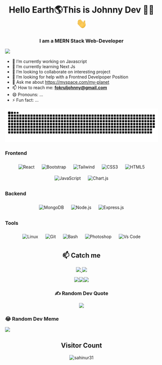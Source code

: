 <div align="center">
<h1 align="center">Hello Earth🌎This is Johnny Dev 👨‍💻<img width="35" src="https://github.com/1999AZZAR/1999AZZAR/blob/main/resources/img/waving.gif"></h1>
<h3 align="center">I am a MERN Stack Web-Developer</h3>
 </div>
  
[![](https://visitcount.itsvg.in/api?id=mdtamizuddin&label=Profile%20Views&color=3&pretty=false)](https://visitcount.itsvg.in)

- 🔭 I’m currently working on Javascript
- 🌱 I’m currently learning Next Js 
- 👯 I’m looking to collaborate on interesting project
- 🤔 I’m looking for help with a Frontned Develpoper Position
- 💬 Ask me about https://myspace.com/my-planet
- 📫 How to reach me: **fokruljohnny@gmail.com**
- 😄 Pronouns: ...
- ⚡ Fun fact: ...


<div align="center">
  <a href="https://1999azzar.github.io/1999AZZAR/">
  <img  src="https://github.com/1999AZZAR/1999AZZAR/blob/main/resources/img/grid-snake.svg"
       alt="snake" /></a>
</div>


### Frontend  

<div align="center">  
<img style="margin: 10px" src="https://profilinator.rishav.dev/skills-assets/react-original-wordmark.svg" alt="React" height="50" />  
<img style="margin: 10px" src="https://profilinator.rishav.dev/skills-assets/bootstrap-plain.svg" alt="Bootstrap" height="50" />
 <img style="margin: 10px" src="https://github.com/mir-hussain/mir-hussain/blob/main/images/icons/tailwind.png" alt="Tailwind" height="50" /> 
<img style="margin: 10px" src="https://profilinator.rishav.dev/skills-assets/css3-original-wordmark.svg" alt="CSS3" height="50" />  
<img style="margin: 10px" src="https://profilinator.rishav.dev/skills-assets/html5-original-wordmark.svg" alt="HTML5" height="50" />  
<img style="margin: 10px" src="https://profilinator.rishav.dev/skills-assets/javascript-original.svg" alt="JavaScript" height="50" />  
<img style="margin: 10px" src="https://profilinator.rishav.dev/skills-assets/logo-title.svg" alt="Chart.js" height="50" />   
</div>

</td><td valign="top" width="33%">

### Backend  

<div align="center">  
<img style="margin: 10px" src="https://upload.wikimedia.org/wikipedia/commons/e/eb/MongoDB_Logo.png" alt="MongoDB" height="50" />  
<img style="margin: 10px" src="https://upload.wikimedia.org/wikipedia/commons/thumb/d/d9/Node.js_logo.svg/590px-Node.js_logo.svg.png?20170401104355" alt="Node.js" height="50" />  
<img style="margin: 10px" src="https://expressjs.com/images/express-facebook-share.png" alt="Express.js" height="50" />  
</div>
</td><td valign="top" width="33%">


### Tools   

<div align="center">  
<img style="margin: 10px" src="https://profilinator.rishav.dev/skills-assets/linux-original.svg" alt="Linux" height="50" />  
<img style="margin: 10px" src="https://profilinator.rishav.dev/skills-assets/git-scm-icon.svg" alt="Git" height="50" />  
<img style="margin: 10px" src="https://profilinator.rishav.dev/skills-assets/gnu_bash-icon.svg" alt="Bash" height="50" />  
<img style="margin: 10px" src="https://profilinator.rishav.dev/skills-assets/photoshop-plain.svg" alt="Photoshop" height="50" />  
<img style="margin: 10px" src="https://upload.wikimedia.org/wikipedia/commons/9/9a/Visual_Studio_Code_1.35_icon.svg" alt="Vs Code" height="50" /> 
 
 

 ## :mailbox: Catch me
[<p align="center"><img height="65" src="https://encrypted-tbn0.gstatic.com/images?q=tbn:ANd9GcQlmUtN7qwOkKtdM3qjPp4UdCpSRh9XdN-IhVGOg6QJkP4df85XKrdpC52q4Qvh0b87yg&usqp=CAU">](https://linktr.ee/JohnnySpace.dev/)[     <img height="65" src="https://iconape.com/wp-content/png_logo_vector/about-me-logo.png"></p>](https://about.me/my-space)
[<p align="center"><img height="75" src="https://github.com/mir-hussain/mir-hussain/blob/main/images/icons/Linkedin.png">](https://www.linkedin.com/in/fokruljohnny/)[<img height="75" src="https://github.com/mir-hussain/mir-hussain/blob/main/images/icons/Facebook.png">](https://web.facebook.com/whoJohnnyMuhammad/)[<img height="75" src="https://github.com/mir-hussain/mir-hussain/blob/main/images/icons/Twitter.png"> </p>](https://twitter.com/Who_FJohnny)

  

  ### ✍️ Random Dev Quote

![](https://quotes-github-readme.vercel.app/api?type=horizontal&theme=radical)
  
</div>

<!-- # 📊 GitHub Stats:

![](https://github-readme-stats.vercel.app/api?username=mdtamizuddin&theme=dark&hide_border=true&include_all_commits=true&count_private=true)<br/>
![](https://github-readme-streak-stats.herokuapp.com/?user=mdtamizuddin&theme=dark&hide_border=true)<br/>
![](https://github-readme-stats.vercel.app/api/top-langs/?username=mdtamizuddin&theme=dark&hide_border=true&include_all_commits=true&count_private=true&layout=compact)
 -->


 ### 😂 Random Dev Meme

<img src="https://random-memer.herokuapp.com/" width="512px"/>

<h2 align="center">Visitor Count</h2>
<p align="center">
  <img align="center" alt="sahinur31" width="40%" src="https://profile-counter.glitch.me/sahinur31/count.svg" />
</p>
